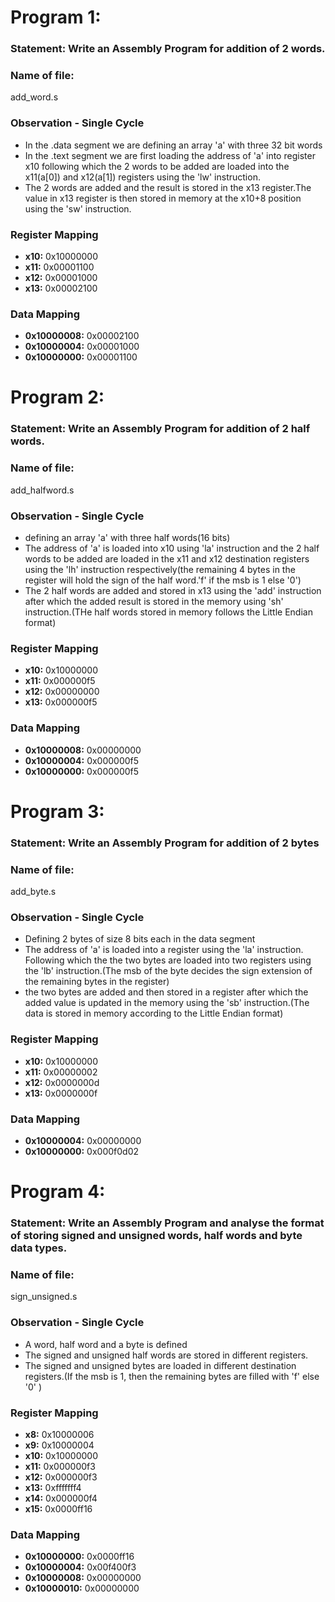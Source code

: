 # Program 1: 
### Statement:  Write an Assembly Program for addition of 2 words.

### Name of file:
add_word.s

### Observation - Single Cycle
- In the .data segment we are defining an array 'a' with three 32 bit words
- In the .text segment we are first loading the address of 'a' into register x10 following which the 2 words to be added are loaded into the x11(a[0]) and x12(a[1]) registers using the 'lw' instruction.
- The 2 words are added and the result is stored in the x13 register.The value in x13 register is then stored in memory at the x10+8 position using the 'sw' instruction.

### Register Mapping
- **x10:** 0x10000000
- **x11:** 0x00001100
- **x12:** 0x00001000
- **x13:** 0x00002100

### Data Mapping

- **0x10000008:** 0x00002100
- **0x10000004:** 0x00001000
- **0x10000000:** 0x00001100



# Program 2: 
### Statement:  Write an Assembly Program for addition of 2 half words.

### Name of file:
add_halfword.s

### Observation - Single Cycle
- defining an array 'a' with three half words(16 bits)
- The address of 'a' is loaded into x10 using 'la' instruction and the 2 half words to be added are loaded in the x11 and x12 destination registers using the 'lh' instruction respectively(the remaining 4 bytes in the register will hold the sign of the half word.'f' if the msb is 1 else '0')
- The 2 half words are added and stored in x13 using the 'add' instruction after which the added result is stored in the memory using 'sh' instruction.(THe half words stored in memory follows the Little Endian format) 

### Register Mapping
- **x10:** 0x10000000
- **x11:** 0x000000f5
- **x12:** 0x00000000
- **x13:** 0x000000f5

### Data Mapping

- **0x10000008:** 0x00000000
- **0x10000004:** 0x000000f5
- **0x10000000:** 0x000000f5



# Program 3: 
### Statement:  Write an Assembly Program for addition of 2 bytes

### Name of file:
add_byte.s

### Observation - Single Cycle
- Defining 2 bytes of size 8 bits each in the data segment
- The address of 'a' is loaded into a register using the 'la' instruction. Following which the the two bytes are loaded into two registers using the 'lb' instruction.(The msb of the byte decides the sign extension of the remaining bytes in the register)
- the two bytes are added and then stored in a register after which the added value is updated in the memory using the 'sb' instruction.(The data is stored in memory according to the Little Endian format)

### Register Mapping
- **x10:** 0x10000000
- **x11:** 0x00000002
- **x12:** 0x0000000d
- **x13:** 0x0000000f

### Data Mapping
- **0x10000004:** 0x00000000
- **0x10000000:** 0x000f0d02



# Program 4: 
### Statement: Write an Assembly Program and analyse the format of storing signed and unsigned words, half words and byte data types.

### Name of file:
sign_unsigned.s

### Observation - Single Cycle
- A word, half word and a byte is defined 
- The signed and unsigned half words are stored in different registers.
- The signed and unsigned bytes are loaded in different destination registers.(If the msb is 1, then the remaining bytes are filled with 'f' else '0' )

### Register Mapping
- **x8:** 0x10000006
- **x9:** 0x10000004
- **x10:** 0x10000000
- **x11:** 0x000000f3
- **x12:** 0x000000f3
- **x13:** 0xfffffff4
- **x14:** 0x000000f4
- **x15:** 0x0000ff16


### Data Mapping
- **0x10000000:** 0x0000ff16
- **0x10000004:** 0x00f400f3
- **0x10000008:** 0x00000000
- **0x10000010:** 0x00000000
